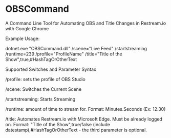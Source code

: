 # OBSCommand
A Command Line Tool for Automating OBS and Title Changes in Restream.io with Google Chrome

Example Usage:


dotnet.exe "OBSCommand.dll" /scene="Live Feed" /startstreaming /runtime=239 /profile="ProfileName" /title="Title of the Show",true,#HashTagOrOtherText


Supported Switches and Parameter Syntax

/profile: sets the profile of OBS Studio

/scene: Switches the Current Scene

/startstreaming: Starts Streaming 

/runtime: amount of time to stream for. Format: Minutes.Seconds (Ex: 12.30)

/title: Automates Restream.io with Microsoft Edge. Must be already logged on. Format: "Title of the Show",true/false (include datestamp),#HashTagOrOtherText - the third parameter is optional.

